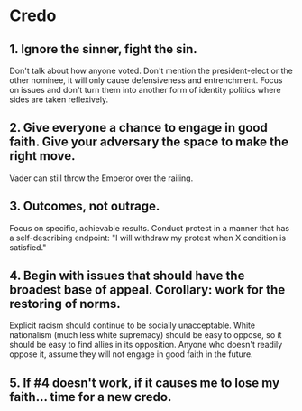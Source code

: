 # Credo

## 1. Ignore the sinner, fight the sin.

Don't talk about how anyone voted.  Don't mention the president-elect or the other nominee, it will only cause defensiveness and entrenchment.  Focus on issues and don't turn them into another form of identity politics where sides are taken reflexively.

## 2. Give everyone a chance to engage in good faith.  Give your adversary the space to make the right move.

Vader can still throw the Emperor over the railing.

## 3. Outcomes, not outrage.

Focus on specific, achievable results. Conduct protest in a manner that has a self-describing endpoint: "I will withdraw my protest when X condition is satisfied." 

## 4. Begin with issues that should have the broadest base of appeal.  Corollary: work for the restoring of norms.

Explicit racism should continue to be socially unacceptable.  White nationalism (much less white supremacy) should be easy to oppose, so it should be easy to find allies in its opposition.  Anyone who doesn't readily oppose it, assume they will not engage in good faith in the future.

## 5. If #4 doesn't work, if it causes me to lose my faith... time for a new credo.
